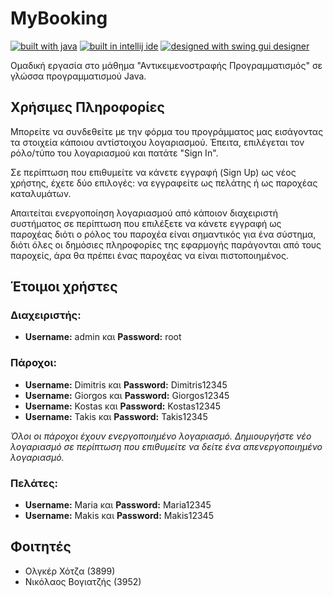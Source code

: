 # MyBooking

[![built with java](https://img.shields.io/badge/Built%20with-Java-orange?style=for-the-badge&logo=appveyor)](https://www.java.com/en/)
[![built in intellij ide](https://img.shields.io/badge/Built%20in-Intellij%20IDE-lightgrey?style=for-the-badge&logo=appveyor)](https://www.jetbrains.com/)
[![designed with swing gui designer](https://img.shields.io/badge/Designed%20with-Swing%20GUI%20Designer-green?style=for-the-badge&logo=appveyor)](https://www.jetbrains.com/help/idea/gui-designer-basics.html)

Ομαδική εργασία στο μάθημα "Αντικειμενοστραφής Προγραμματισμός" σε γλώσσα προγραμματισμού Java.

## Χρήσιμες Πληροφορίες
Μπορείτε να συνδεθείτε με την φόρμα του προγράμματος μας εισάγοντας τα στοιχεία κάποιου αντίστοιχου λογαριασμού. Έπειτα, επιλέγεται τον ρόλο/τύπο του λογαριασμού και πατάτε "Sign In".

Σε περίπτωση που επιθυμείτε να κάνετε εγγραφή (Sign Up) ως νέος χρήστης, έχετε δύο επιλογές: να εγγραφείτε ως πελάτης ή ως παροχέας καταλυμάτων.

Απαιτείται ενεργοποίηση λογαριασμού από κάποιον διαχειριστή συστήματος σε περίπτωση που επιλέξετε να κάνετε εγγραφή ως παροχέας διότι ο ρόλος του παροχέα είναι σημαντικός για ένα σύστημα, διότι όλες οι δημόσιες πληροφορίες της εφαρμογής παράγονται από τους παροχείς, άρα θα πρέπει ένας παροχέας να είναι πιστοποιημένος.

## Έτοιμοι χρήστες

### Διαχειριστής:
- **Username:** admin και **Password:** root

### Πάροχοι:
- **Username:** Dimitris και **Password:** Dimitris12345
- **Username:** Giorgos και **Password:** Giorgos12345
- **Username:** Kostas και **Password:** Kostas12345
- **Username:** Takis και **Password:** Takis12345

*Όλοι οι πάροχοι έχουν ενεργοποιημένο λογαριασμό. Δημιουργήστε νέο λογαριασμό σε περίπτωση που επιθυμείτε να δείτε ένα απενεργοποιημένο λογαριασμό.*

### Πελάτες:
- **Username:** Maria και **Password:** Maria12345
- **Username:** Makis και **Password:** Makis12345

## Φοιτητές
- Ολγκέρ Χότζα (3899)
- Νικόλαος Βογιατζής (3952)
